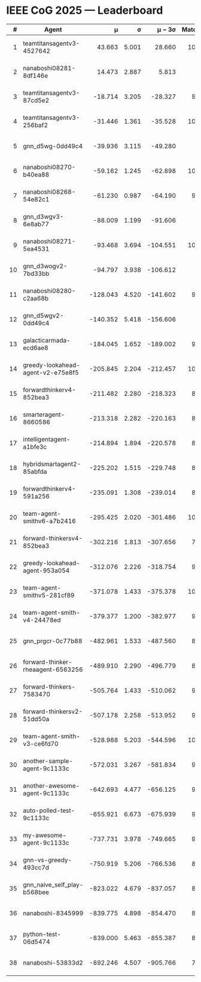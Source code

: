 # IEEE CoG 2025 — Leaderboard

| # | Agent | μ | σ | μ − 3σ | Matches | Updated |
|---:|---|---:|---:|---:|---:|---|
| 1 | teamtitansagentv3-4527642 | 43.663 | 5.001 | 28.660 | 10276 | 2025-08-31 07:49 |
| 2 | nanaboshi08281-8df146e | 14.473 | 2.887 | 5.813 | 396 | 2025-08-31 07:49 |
| 3 | teamtitansagentv3-87cd5e2 | -18.714 | 3.205 | -28.327 | 9258 | 2025-08-31 07:49 |
| 4 | teamtitansagentv3-256baf2 | -31.446 | 1.361 | -35.528 | 10134 | 2025-08-31 07:49 |
| 5 | gnn_d5wg-0dd49c4 | -39.936 | 3.115 | -49.280 | 240 | 2025-08-31 07:49 |
| 6 | nanaboshi08270-b40ea88 | -59.162 | 1.245 | -62.898 | 10100 | 2025-08-31 07:49 |
| 7 | nanaboshi08268-54e82c1 | -61.230 | 0.987 | -64.190 | 9660 | 2025-08-31 07:49 |
| 8 | gnn_d3wgv3-6e8ab77 | -88.009 | 1.199 | -91.606 | 278 | 2025-08-31 07:49 |
| 9 | nanaboshi08271-5ea4531 | -93.468 | 3.694 | -104.551 | 10178 | 2025-08-31 07:49 |
| 10 | gnn_d3wogv2-7bd33bb | -94.797 | 3.938 | -106.612 | 434 | 2025-08-31 07:49 |
| 11 | nanaboshi08280-c2aa68b | -128.043 | 4.520 | -141.602 | 9518 | 2025-08-31 07:49 |
| 12 | gnn_d5wgv2-0dd49c4 | -140.352 | 5.418 | -156.606 | 306 | 2025-08-31 07:49 |
| 13 | galacticarmada-ecd6ae8 | -184.045 | 1.652 | -189.002 | 9300 | 2025-08-31 07:49 |
| 14 | greedy-lookahead-agent-v2-e75e8f5 | -205.845 | 2.204 | -212.457 | 10150 | 2025-08-31 07:49 |
| 15 | forwardthinkerv4-852bea3 | -211.482 | 2.280 | -218.323 | 8081 | 2025-08-31 07:49 |
| 16 | smarteragent-8660586 | -213.318 | 2.282 | -220.163 | 8109 | 2025-08-31 07:49 |
| 17 | intelligentagent-a1bfe3c | -214.894 | 1.894 | -220.578 | 8301 | 2025-08-31 07:49 |
| 18 | hybridsmartagent2-85abfda | -225.202 | 1.515 | -229.748 | 8541 | 2025-08-31 07:49 |
| 19 | forwardthinkerv4-591a256 | -235.091 | 1.308 | -239.014 | 8324 | 2025-08-31 07:49 |
| 20 | team-agent-smithv6-a7b2416 | -295.425 | 2.020 | -301.486 | 10260 | 2025-08-31 07:49 |
| 21 | forward-thinkersv4-852bea3 | -302.216 | 1.813 | -307.656 | 7920 | 2025-08-31 07:49 |
| 22 | greedy-lookahead-agent-953a054 | -312.076 | 2.226 | -318.754 | 9098 | 2025-08-31 07:49 |
| 23 | team-agent-smithv5-281cf89 | -371.078 | 1.433 | -375.378 | 10580 | 2025-08-31 07:49 |
| 24 | team-agent-smith-v4-24478ed | -379.377 | 1.200 | -382.977 | 9398 | 2025-08-31 07:49 |
| 25 | gnn_prgcr-0c77b88 | -482.961 | 1.533 | -487.560 | 8970 | 2025-08-31 07:49 |
| 26 | forward-thinker-rheaagent-6563256 | -489.910 | 2.290 | -496.779 | 8544 | 2025-08-31 07:49 |
| 27 | forward-thinkers-7583470 | -505.764 | 1.433 | -510.062 | 9480 | 2025-08-31 07:49 |
| 28 | forward-thinkersv2-51dd50a | -507.178 | 2.258 | -513.952 | 9036 | 2025-08-31 07:49 |
| 29 | team-agent-smith-v3-ce6fd70 | -528.988 | 5.203 | -544.596 | 10998 | 2025-08-31 07:49 |
| 30 | another-sample-agent-9c1133c | -572.031 | 3.267 | -581.834 | 9840 | 2025-08-31 07:49 |
| 31 | another-awesome-agent-9c1133c | -642.693 | 4.477 | -656.125 | 9220 | 2025-08-31 07:49 |
| 32 | auto-polled-test-9c1133c | -655.921 | 6.673 | -675.939 | 9920 | 2025-08-31 07:49 |
| 33 | my-awesome-agent-9c1133c | -737.731 | 3.978 | -749.665 | 9800 | 2025-08-31 07:49 |
| 34 | gnn-vs-greedy-493cc7d | -750.919 | 5.206 | -766.536 | 8660 | 2025-08-31 07:49 |
| 35 | gnn_naive_self_play-b568bee | -823.022 | 4.679 | -837.057 | 8440 | 2025-08-31 07:49 |
| 36 | nanaboshi-8345999 | -839.775 | 4.898 | -854.470 | 8290 | 2025-08-31 07:49 |
| 37 | python-test-06d5474 | -839.000 | 5.463 | -855.387 | 8400 | 2025-08-31 07:49 |
| 38 | nanaboshi-53833d2 | -892.246 | 4.507 | -905.766 | 7680 | 2025-08-31 07:49 |
